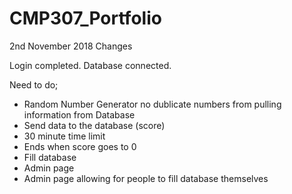 # CMP307_Portfolio

2nd November 2018 Changes

Login completed. Database connected. 

Need to do; 

- Random Number Generator no dublicate numbers from pulling information from Database
- Send data to the database (score)
- 30 minute time limit
- Ends when score goes to 0
- Fill database
- Admin page
- Admin page allowing for people to fill database themselves 
